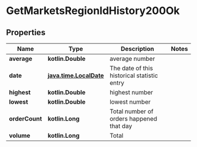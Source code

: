 
# GetMarketsRegionIdHistory200Ok

## Properties
Name | Type | Description | Notes
------------ | ------------- | ------------- | -------------
**average** | **kotlin.Double** | average number | 
**date** | [**java.time.LocalDate**](java.time.LocalDate.md) | The date of this historical statistic entry | 
**highest** | **kotlin.Double** | highest number | 
**lowest** | **kotlin.Double** | lowest number | 
**orderCount** | **kotlin.Long** | Total number of orders happened that day | 
**volume** | **kotlin.Long** | Total | 



